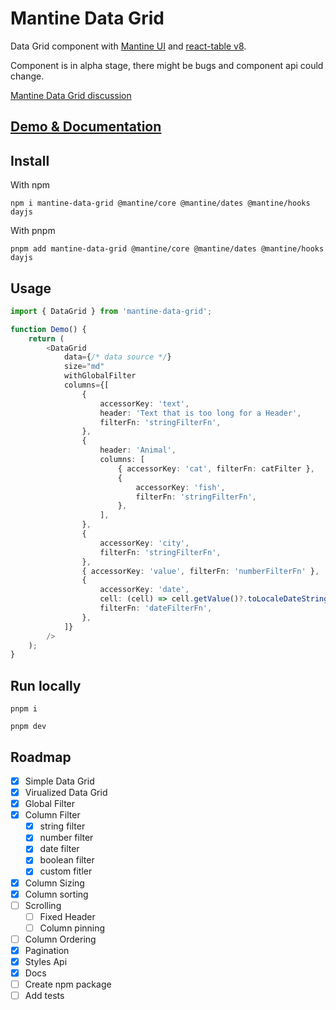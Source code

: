 # Mantine Data Grid

Data Grid component with [Mantine UI](https://mantine.dev/) and [react-table v8](https://tanstack.com/table/v8/).

Component is in alpha stage, there might be bugs and component api could change.

[Mantine Data Grid discussion](https://github.com/mantinedev/mantine/discussions/1057)

## [Demo & Documentation](https://kuechlin.github.io/mantine-data-grid/)

## Install

With npm

    npm i mantine-data-grid @mantine/core @mantine/dates @mantine/hooks dayjs

With pnpm

    pnpm add mantine-data-grid @mantine/core @mantine/dates @mantine/hooks dayjs

## Usage

```typescript
import { DataGrid } from 'mantine-data-grid';

function Demo() {
    return (
        <DataGrid
            data={/* data source */}
            size="md"
            withGlobalFilter
            columns={[
                {
                    accessorKey: 'text',
                    header: 'Text that is too long for a Header',
                    filterFn: 'stringFilterFn',
                },
                {
                    header: 'Animal',
                    columns: [
                        { accessorKey: 'cat', filterFn: catFilter },
                        {
                            accessorKey: 'fish',
                            filterFn: 'stringFilterFn',
                        },
                    ],
                },
                {
                    accessorKey: 'city',
                    filterFn: 'stringFilterFn',
                },
                { accessorKey: 'value', filterFn: 'numberFilterFn' },
                {
                    accessorKey: 'date',
                    cell: (cell) => cell.getValue()?.toLocaleDateString(),
                    filterFn: 'dateFilterFn',
                },
            ]}
        />
    );
}
```

## Run locally

    pnpm i

    pnpm dev

## Roadmap

-   [x] Simple Data Grid
-   [x] Virualized Data Grid
-   [x] Global Filter
-   [x] Column Filter
    -   [x] string filter
    -   [x] number filter
    -   [x] date filter
    -   [x] boolean filter
    -   [x] custom fitler
-   [x] Column Sizing
-   [x] Column sorting
-   [ ] Scrolling
    -   [ ] Fixed Header
    -   [ ] Column pinning
-   [ ] Column Ordering
-   [x] Pagination
-   [x] Styles Api
-   [x] Docs
-   [ ] Create npm package
-   [ ] Add tests
